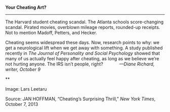 **Your Cheating Art?**

****

The Harvard student cheating scandal. The Atlanta schools score-changing scandal. Pirated movies, overblown mileage reports, rounded-up receipts. Not to mention Madoff, Petters, and Hecker. 

Cheating seems widespread these days. Now, research points to why: we get a neurological lift when we get away with something. A study published recently in *The Journal of Personality and Social Psychology* showed that many of us actually feel happy after cheating, as long as we believe we’re not hurting anyone. The IRS isn’t people, right?             *—Diane Richard, writer, October 9*

**

Image: Lars Leetaru 

Source: JAN HOFFMAN, “Cheating’s Surprising Thrill,” *New York Times*, October 7, 2013 
